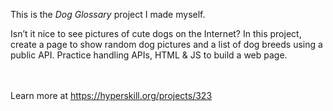 This is the *Dog Glossary* project I made myself.


<p>Isn’t it nice to see pictures of cute dogs on the Internet? In this project, create a page to show random dog pictures and a list of dog breeds using a public API. Practice handling APIs, HTML &amp; JS to build a web page.</p><br/><br/>Learn more at <a href="https://hyperskill.org/projects/323?utm_source=ide&utm_medium=ide&utm_campaign=ide&utm_content=project-card">https://hyperskill.org/projects/323</a>

